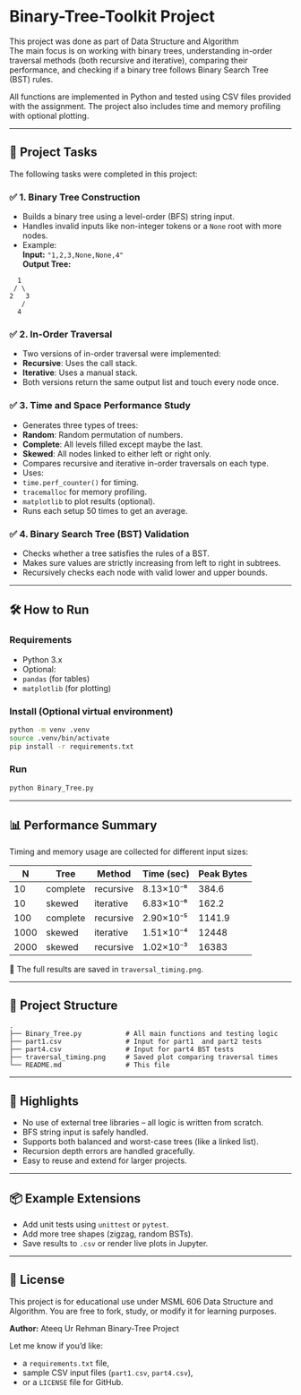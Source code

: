 # Binary-Tree-Toolkit Project

This project was done as part of Data Structure and Algorithm  
The main focus is on working with binary trees, understanding in-order traversal methods (both recursive and iterative), comparing their performance, and checking if a binary tree follows Binary Search Tree (BST) rules.

All functions are implemented in Python and tested using CSV files provided with the assignment. The project also includes time and memory profiling with optional plotting.

---

## 🧠 Project Tasks

The following tasks were completed in this project:

### ✅ 1. Binary Tree Construction
- Builds a binary tree using a level-order (BFS) string input.
- Handles invalid inputs like non-integer tokens or a `None` root with more nodes.
- Example:  
  **Input:** `"1,2,3,None,None,4"`  
  **Output Tree:**
```
  1
 / \
2   3
   /
  4
```

### ✅ 2. In-Order Traversal
- Two versions of in-order traversal were implemented:
- **Recursive**: Uses the call stack.
- **Iterative**: Uses a manual stack.
- Both versions return the same output list and touch every node once.

### ✅ 3. Time and Space Performance Study
- Generates three types of trees:
- **Random**: Random permutation of numbers.
- **Complete**: All levels filled except maybe the last.
- **Skewed**: All nodes linked to either left or right only.
- Compares recursive and iterative in-order traversals on each type.
- Uses:
- `time.perf_counter()` for timing.
- `tracemalloc` for memory profiling.
- `matplotlib` to plot results (optional).
- Runs each setup 50 times to get an average.

### ✅ 4. Binary Search Tree (BST) Validation
- Checks whether a tree satisfies the rules of a BST.
- Makes sure values are strictly increasing from left to right in subtrees.
- Recursively checks each node with valid lower and upper bounds.

---

## 🛠 How to Run

### Requirements
- Python 3.x
- Optional:
- `pandas` (for tables)
- `matplotlib` (for plotting)

### Install (Optional virtual environment)
```bash
python -m venv .venv
source .venv/bin/activate
pip install -r requirements.txt
````

### Run

```bash
python Binary_Tree.py
```

---

## 📊 Performance Summary

Timing and memory usage are collected for different input sizes:

| N    | Tree     | Method    | Time (sec) | Peak Bytes |
| ---- | -------- | --------- | ---------- | ---------- |
| 10   | complete | recursive | 8.13×10⁻⁶  | 384.6      |
| 10   | skewed   | iterative | 6.83×10⁻⁶  | 162.2      |
| 100  | complete | recursive | 2.90×10⁻⁵  | 1141.9     |
| 1000 | skewed   | iterative | 1.51×10⁻⁴  | 12448      |
| 2000 | skewed   | recursive | 1.02×10⁻³  | 16383      |

📌 The full results are saved in `traversal_timing.png`.

---

## 📁 Project Structure

```
.
├── Binary_Tree.py           # All main functions and testing logic
├── part1.csv                # Input for part1  and part2 tests
├── part4.csv                # Input for part4 BST tests
├── traversal_timing.png     # Saved plot comparing traversal times
└── README.md                # This file
```

---

## 📌 Highlights

* No use of external tree libraries – all logic is written from scratch.
* BFS string input is safely handled.
* Supports both balanced and worst-case trees (like a linked list).
* Recursion depth errors are handled gracefully.
* Easy to reuse and extend for larger projects.

---

## 📦 Example Extensions

* Add unit tests using `unittest` or `pytest`.
* Add more tree shapes (zigzag, random BSTs).
* Save results to `.csv` or render live plots in Jupyter.

---

## 📄 License

This project is for educational use under MSML 606 Data Structure and Algorithm.
You are free to fork, study, or modify it for learning purposes.

**Author:** Ateeq Ur Rehman
Binary-Tree Project

Let me know if you’d like:
- a `requirements.txt` file,
- sample CSV input files (`part1.csv`, `part4.csv`),
- or a `LICENSE` file for GitHub.
